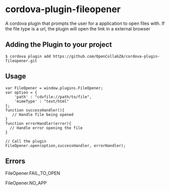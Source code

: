 # cordova-plugin-fileopener
A cordova plugin that prompts the user for a application to open files with.
If the file type is a url, the plugin will open the link in a external browser

Adding the Plugin to your project
-----------
    $ cordova plugin add https://github.com/OpenCollabZA/cordova-plugin-fileopener.git
    
Usage
-----------
    var FileOpener = window.plugins.FileOpener;
    var option = {
        'path' : "cdvfile://path/to/file",
        'mimeType' : "text/html"
    };
    function successHandler(){
       // Handle file being opened
    }
    function errorHandler(error){
      // Handle error opening the file
    }
    
    // Call the plugin
    FileOpener.open(option,successHandler, errorHandler);
    
Errors
-----------
FileOpener.FAIL\_TO\_OPEN

FileOpener.NO\_APP